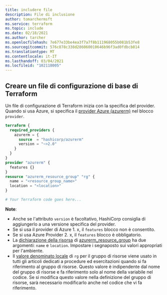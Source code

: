 ```yaml
---
title: includere file
description: File di inclusione
author: tomarchermsft
ms.service: terraform
ms.topic: include
ms.date: 02/18/2021
ms.author: tarcher
ms.openlocfilehash: 7e677e33be4ea3f7a7f8b111968055b081b53fe8
ms.sourcegitcommit: 576c878c338d286060010646b96f3ad0fdbcb814
ms.translationtype: MT
ms.contentlocale: it-IT
ms.lasthandoff: 03/04/2021
ms.locfileid: "102118005"
---
```

## <a name="create-a-base-terraform-configuration-file"></a>Creare un file di configurazione di base di Terraform

Un file di configurazione di Terraform inizia con la specifica del provider. Quando si usa Azure, si specifica il [provider Azure (azurerm)](https://www.terraform.io/docs/providers/azurerm/index.html) nel blocco `provider`.

```terraform
terraform {
  required_providers {
    azurerm = {
      source  = "hashicorp/azurerm"
      version = "~>2.0"
    }
  }
}
provider "azurerm" {
  features {}
}
resource "azurerm_resource_group" "rg" {
  name = "<resource_group_name>"
  location = "<location>"
}

# Your Terraform code goes here...

```

**Note**:

- Anche se l'attributo `version` è facoltativo, HashiCorp consiglia di aggiungerlo a una versione specifica del provider. 
- Se si usa il provider di Azure 1. x, il `features` blocco non è consentito.
- Se si usa Azure Provider 2. x, il `features` blocco è obbligatorio.
- La [dichiarazione della risorsa](https://www.terraform.io/docs/configuration/resources.html) di [azurerm_resource_group](https://www.terraform.io/docs/providers/azurerm/r/resource_group.html) ha due argomenti: `name` e `location`. Impostare i segnaposto sui valori appropriati per l'ambiente.
- Il [valore denominato locale](https://www.terraform.io/docs/configuration/expressions.html#references-to-named-values) di `rg` per il gruppo di risorse viene usato in tutti gli articoli dedicati a procedure ed esercitazioni quando si fa riferimento al gruppo di risorse. Questo valore è indipendente dal nome del gruppo di risorse e fa riferimento solo al nome della variabile nel codice. Se si modifica questo valore nella definizione del gruppo di risorse, sarà necessario modificarlo anche nel codice che vi fa riferimento.
